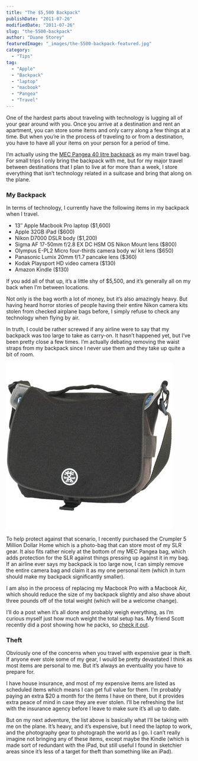 ```yaml
---
title: "The $5,500 Backpack"
publishDate: "2011-07-26"
modifiedDate: "2011-07-26"
slug: "the-5500-backpack"
author: "Duane Storey"
featuredImage: "_images/the-5500-backpack-featured.jpg"
category:
  - "Tips"
tag:
  - "Apple"
  - "Backpack"
  - "laptop"
  - "macbook"
  - "Pangea"
  - "Travel"
---
```


One of the hardest parts about traveling with technology is lugging all of your gear around with you. Once you arrive at a destination and rent an apartment, you can store some items and only carry along a few things at a time. But when you’re in the process of traveling to or from a destination, you have to have all your items on your person for a period of time.

I’m actually using the [MEC Pangea 40 litre backpack](/2010/carry-on-sized-backpack-to-take-traveling/) as my main travel bag. For small trips I only bring the backpack with me, but for my major travel between destinations that I plan to live at for more than a week, I store everything that isn’t technology related in a suitcase and bring that along on the plane.

### My Backpack

In terms of technology, I currently have the following items in my backpack when I travel.

- 13″ Apple Macbook Pro laptop ($1,600)
- Apple 32GB iPad ($600)
- Nikon D7000 DSLR body ($1,200)
- Sigma AF 17-50mm f/2.8 EX DC HSM OS Nikon Mount lens ($800)
- Olympus E-PL2 Micro four-thirds camera body w/ kit lens ($650)
- Panasonic Lumix 20mm f/1.7 pancake lens ($360)
- Kodak Playsport HD video camera ($130)
- Amazon Kindle ($130)

If you add all of that up, it’s a little shy of $5,500, and it’s generally all on my back when I’m between locations.

Not only is the bag worth a lot of money, but it’s also amazingly heavy. But having heard horror stories of people having their entire Nikon camera kits stolen from checked airplane bags before, I simply refuse to check any technology when flying by air.

In truth, I could be rather screwed if any airline were to say that my backpack was too large to take as carry-on. It hasn’t happened yet, but I’ve been pretty close a few times. I’m actually debating removing the waist straps from my backpack since I never use them and they take up quite a bit of room.

![](_images/the-5500-backpack-1.jpg "CL5MDHBKM")

To help protect against that scenario, I recently purchased the Crumpler 5 Million Dollar Home which is a photo-bag that can store most of my SLR gear. It also fits rather nicely at the bottom of my MEC Pangea bag, which adds protection for the SLR against things pressing up against it in my bag. If an airline ever says my backpack is too large now, I can simply remove the entire camera bag and claim it as my one personal item (which in turn should make my backpack significantly smaller).

I am also in the process of replacing my Macbook Pro with a Macbook Air, which should reduce the size of my backpack slightly and also shave about three pounds off of the total weight (which will be a welcome change).

I’ll do a post when it’s all done and probably weigh everything, as I’m curious myself just how much weight the total setup has. My friend Scott recently did a post showing how he packs, so [check it out](http://scotthadfield.ca/2011/07/17/what-i-pack).

### Theft

Obviously one of the concerns when you travel with expensive gear is theft. If anyone ever stole some of my gear, I would be pretty devastated I think as most items are personal to me. But it’s always an eventuality you have to prepare for.

I have house insurance, and most of my expensive items are listed as scheduled items which means I can get full value for them. I’m probably paying an extra $20 a month for the items I have on there, but it provides extra peace of mind in case they are ever stolen. I’ll be refreshing the list with the insurance agency before I leave to make sure it’s all up to date.

But on my next adventure, the list above is basically what I’ll be taking with me on the plane. It’s heavy, and it’s expensive, but I need the laptop to work, and the photography gear to photograph the world as I go. I can’t really imagine not bringing any of these items, except maybe the Kindle (which is made sort of redundant with the iPad, but still useful I found in sketchier areas since it’s less of a target for theft than something like an iPad).